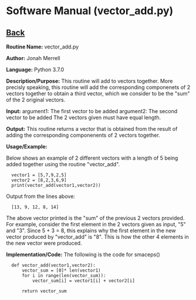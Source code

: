 # Software Manual (vector_add.py)

## [Back](../softwaremanual)

**Routine Name:**           vector_add.py

**Author:** Jonah Merrell

**Language:** Python 3.7.0

**Description/Purpose:** This routine will add to vectors together. More precisly speaking, this
 routine will add the corresponding componenets of 2 vectors together to obtain a third vector, which
 we consider to be the "sum" of the 2 original vectors.

**Input:** argument1: The first vector to be added
		   argument2: The second vector to be added
		   The 2 vectors given must have equal length.
		   
**Output:** This routine returns a vector that is obtained from the result of adding the
 corresponding componenents of 2 vectors together. 

**Usage/Example:**

Below shows an example of 2 different vectors with a length of 5 being added together using the routine
 "vector_add". 

      vector1 = [5,7,9,2,5]
      vector2 = [8,2,3,6,9]
      print(vector_add(vector1,vector2))

Output from the lines above:

      [13, 9, 12, 8, 14]

The above vector printed is the "sum" of the previous 2 vectors provided. For example, consider the first
 element in the 2 vectors given as input, "5" and "3". Since 5 + 3 = 8, this explains why the first element
 in the new vector produced by "vector_add" is "8". This is how the other 4 elements in the new vector
 were produced.

**Implementation/Code:** The following is the code for smaceps()


      def vector_add(vector1,vector2):
          vector_sum = [0]* len(vector1)
          for i in range(len(vector_sum)):
              vector_sum[i] = vector1[i] + vector2[i]
      
          return vector_sum
